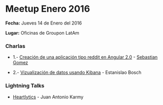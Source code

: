 # Meetup Enero 2016

**Fecha:** Jueves 14 de Enero del 2016

**Lugar:** Oficinas de Groupon LatAm

### Charlas

* 1.- [Creación de una aplicación tipo reddit en Angular 2.0](https://github.com/seagomezar/Angular-2-Press-RedditApp)  - [Sebastian Gomez](https://github.com/seagomezar/)

* 2.- [Vizualización de datos usando Kibana](https://github.com/JavascriptChile/Meetups/issues/6) -  Estanislao Bosch


### Lightning Talks
 
* [Heartlytics](www.heartlytics.com) - Juan Antonio Karmy
